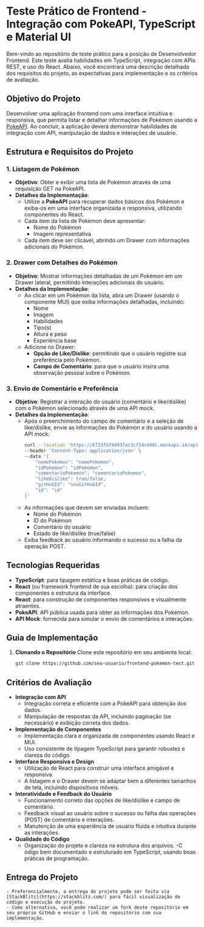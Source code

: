 # Teste Prático de Frontend - Integração com PokeAPI, TypeScript e Material UI

Bem-vindo ao repositório de teste prático para a posição de Desenvolvedor Frontend. Este teste avalia habilidades em TypeScript, integração com APIs REST, e uso do React. Abaixo, você encontrará uma descrição detalhada dos requisitos do projeto, as expectativas para implementação e os critérios de avaliação.

## Objetivo do Projeto
Desenvolver uma aplicação frontend com uma interface intuitiva e responsiva, que permita listar e detalhar informações de Pokémon usando a [PokeAPI](https://pokeapi.co/docs/v2). Ao concluir, a aplicação deverá demonstrar habilidades de integração com API, manipulação de dados e interações de usuário.

## Estrutura e Requisitos do Projeto

### 1. Listagem de Pokémon
- **Objetivo**: Obter e exibir uma lista de Pokémon através de uma requisição GET na PokeAPI.
- **Detalhes da Implementação**:
  - Utilize a **PokeAPI** para recuperar dados básicos dos Pokémon e exiba-os em uma interface organizada e responsiva, utilizando componentes do React.
  - Cada item da lista de Pokémon deve apresentar:
    - Nome do Pokémon
    - Imagem representativa
  - Cada item deve ser clicável, abrindo um Drawer com informações adicionais do Pokémon.

### 2. Drawer com Detalhes do Pokémon
- **Objetivo**: Mostrar informações detalhadas de um Pokémon em um Drawer lateral, permitindo interações adicionais do usuário.
- **Detalhes da Implementação**:
  - Ao clicar em um Pokémon da lista, abra um Drawer (usando o componente MUI) que exiba informações detalhadas, incluindo:
    - Nome
    - Imagem
    - Habilidades
    - Tipo(s)
    - Altura e peso
    - Experiência base
  - Adicione no Drawer:
    - **Opção de Like/Dislike**: permitindo que o usuário registre sua preferência pelo Pokémon.
    - **Campo de Comentário**: para que o usuário insira uma observação pessoal sobre o Pokémon.

### 3. Envio de Comentário e Preferência
- **Objetivo**: Registrar a interação do usuário (comentário e like/dislike) com o Pokémon selecionado através de uma API mock.
- **Detalhes da Implementação**:
  - Após o preenchimento do campo de comentário e a seleção de like/dislike, envie as informações do Pokémon e do usuário usando a API mock:
    ```bash
    curl --location 'https://6723fb74493fac3cf24cd48c.mockapi.io/api/v1/pokemon' \
    --header 'Content-Type: application/json' \
    --data '{
        "nomePokemon": "nomePokemon",
        "idPokemon": "idPokemon",
        "comentarioPokemon": "comentarioPokemon",
        "likeDislike": true/false,
        "gitHubId": "seuGitHubId",
        "id": "id"
    }'
    ```
  - As informações que devem ser enviadas incluem:
    - Nome do Pokémon
    - ID do Pokémon
    - Comentário do usuário
    - Estado de like/dislike (true/false)
  - Exiba feedback ao usuário informando o sucesso ou a falha da operação POST.

## Tecnologias Requeridas
- **TypeScript**: para tipagem estática e boas práticas de código.
- **React** (ou framework frontend de sua escolha): para criação dos componentes e estrutura da interface.
- **React**: para construção de componentes responsivos e visualmente atraentes.
- **PokeAPI**: API pública usada para obter as informações dos Pokémon.
- **API Mock**: fornecida para simular o envio de comentários e interações.

## Guia de Implementação

1. **Clonando o Repositório**
   Clone este repositório em seu ambiente local:
   ```bash
   git clone https://github.com/seu-usuario/frontend-pokemon-test.git


## Critérios de Avaliação
- **Integração com API**
    - Integração correta e eficiente com a PokeAPI para obtenção dos dados.
    - Manipulação de respostas da API, incluindo paginação (se necessário) e exibição correta dos dados.
- **Implementação de Componentes**
    - Implementação clara e organizada de componentes usando React e MUI.
    - Uso consistente de tipagem TypeScript para garantir robustez e clareza do código.
- **Interface Responsiva e Design**
    - Utilização de React para construir uma interface amigável e responsiva.
    - A listagem e o Drawer devem se adaptar bem a diferentes tamanhos de tela, incluindo dispositivos móveis.
- **Interatividade e Feedback do Usuário**
    - Funcionamento correto das opções de like/dislike e campo de comentário.
    - Feedback visual ao usuário sobre o sucesso ou falha das operações (POST) de comentário e interações.
    - Manutenção de uma experiência de usuário fluida e intuitiva durante as interações.
- **Qualidade do Código**
    - Organização do projeto e clareza na estrutura dos arquivos.
    -C ódigo bem documentado e estruturado em TypeScript, usando boas práticas de programação.

## Entrega do Projeto
    - Preferencialmente, a entrega do projeto pode ser feita via [StackBlitz](https://stackblitz.com/) para fácil visualização do código e execução do projeto.
    - Como alternativa, você pode realizar um fork deste repositório em seu próprio GitHub e enviar o link do repositório com sua implementação.